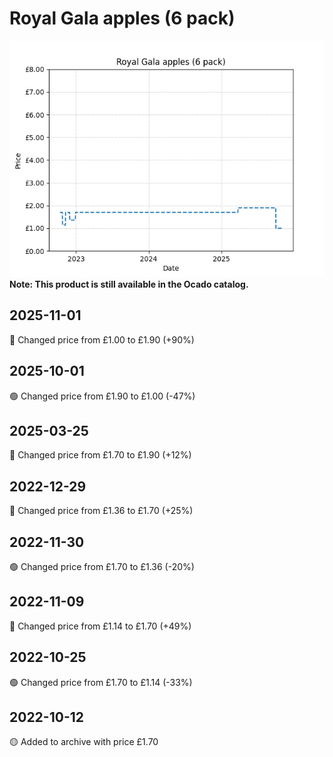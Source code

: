 # Royal Gala apples (6 pack)
![](charts/product-64861011.png)
**Note: This product is still available in the Ocado catalog.**
## 2025-11-01
🔴 Changed price from £1.00 to £1.90 (+90%)
## 2025-10-01
🟢 Changed price from £1.90 to £1.00 (-47%)
## 2025-03-25
🔴 Changed price from £1.70 to £1.90 (+12%)
## 2022-12-29
🔴 Changed price from £1.36 to £1.70 (+25%)
## 2022-11-30
🟢 Changed price from £1.70 to £1.36 (-20%)
## 2022-11-09
🔴 Changed price from £1.14 to £1.70 (+49%)
## 2022-10-25
🟢 Changed price from £1.70 to £1.14 (-33%)
## 2022-10-12
🟡 Added to archive with price £1.70